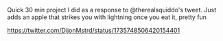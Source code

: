 Quick 30 min project I did as a response to @therealsquiddo's tweet. Just adds an apple that strikes you with lightning once you eat it, pretty fun

https://twitter.com/DijonMstrd/status/1735748506420154401

